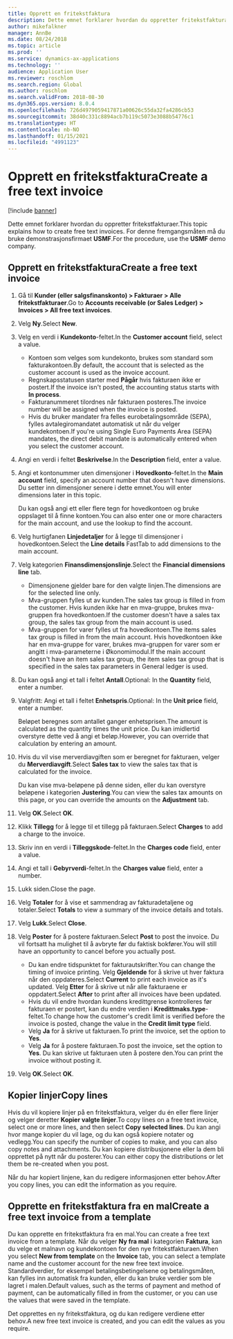```yaml
---
title: Opprett en fritekstfaktura
description: Dette emnet forklarer hvordan du oppretter fritekstfakturaer.
author: mikefalkner
manager: AnnBe
ms.date: 08/24/2018
ms.topic: article
ms.prod: ''
ms.service: dynamics-ax-applications
ms.technology: ''
audience: Application User
ms.reviewer: roschlom
ms.search.region: Global
ms.author: roschlom
ms.search.validFrom: 2018-08-30
ms.dyn365.ops.version: 8.0.4
ms.openlocfilehash: 726d4979059417871a00626c55da32fa4286cb53
ms.sourcegitcommit: 38d40c331c8894acb7b119c5073e3088b54776c1
ms.translationtype: HT
ms.contentlocale: nb-NO
ms.lasthandoff: 01/15/2021
ms.locfileid: "4991123"
---
```

# <a name="create-a-free-text-invoice"></a><span data-ttu-id="fb01f-103">Opprett en fritekstfaktura</span><span class="sxs-lookup"><span data-stu-id="fb01f-103">Create a free text invoice</span></span>

[!include [banner](../includes/banner.md)]

<span data-ttu-id="fb01f-104">Dette emnet forklarer hvordan du oppretter fritekstfakturaer.</span><span class="sxs-lookup"><span data-stu-id="fb01f-104">This topic explains how to create free text invoices.</span></span> <span data-ttu-id="fb01f-105">For denne fremgangsmåten må du bruke demonstrasjonsfirmaet **USMF**.</span><span class="sxs-lookup"><span data-stu-id="fb01f-105">For the procedure, use the **USMF** demo company.</span></span>

## <a name="create-a-free-text-invoice"></a><span data-ttu-id="fb01f-106">Opprett en fritekstfaktura</span><span class="sxs-lookup"><span data-stu-id="fb01f-106">Create a free text invoice</span></span>

1. <span data-ttu-id="fb01f-107">Gå til **Kunder (eller salgsfinanskonto) \> Fakturaer \> Alle fritekstfakturaer**.</span><span class="sxs-lookup"><span data-stu-id="fb01f-107">Go to **Accounts receivable (or Sales Ledger) \> Invoices \> All free text invoices**.</span></span>
2. <span data-ttu-id="fb01f-108">Velg **Ny**.</span><span class="sxs-lookup"><span data-stu-id="fb01f-108">Select **New**.</span></span>
3. <span data-ttu-id="fb01f-109">Velg en verdi i **Kundekonto**-feltet.</span><span class="sxs-lookup"><span data-stu-id="fb01f-109">In the **Customer account** field, select a value.</span></span>

    * <span data-ttu-id="fb01f-110">Kontoen som velges som kundekonto, brukes som standard som fakturakontoen.</span><span class="sxs-lookup"><span data-stu-id="fb01f-110">By default, the account that is selected as the customer account is used as the invoice account.</span></span>
    * <span data-ttu-id="fb01f-111">Regnskapsstatusen starter med **Pågår** hvis fakturaen ikke er postert.</span><span class="sxs-lookup"><span data-stu-id="fb01f-111">If the invoice isn't posted, the accounting status starts with **In process**.</span></span>
    * <span data-ttu-id="fb01f-112">Fakturanummeret tilordnes når fakturaen posteres.</span><span class="sxs-lookup"><span data-stu-id="fb01f-112">The invoice number will be assigned when the invoice is posted.</span></span>
    * <span data-ttu-id="fb01f-113">Hvis du bruker mandater fra felles eurobetalingsområde (SEPA), fylles avtalegiromandatet automatisk ut når du velger kundekontoen.</span><span class="sxs-lookup"><span data-stu-id="fb01f-113">If you're using Single Euro Payments Area (SEPA) mandates, the direct debit mandate is automatically entered when you select the customer account.</span></span>

4. <span data-ttu-id="fb01f-114">Angi en verdi i feltet **Beskrivelse**.</span><span class="sxs-lookup"><span data-stu-id="fb01f-114">In the **Description** field, enter a value.</span></span>
5. <span data-ttu-id="fb01f-115">Angi et kontonummer uten dimensjoner i **Hovedkonto**-feltet.</span><span class="sxs-lookup"><span data-stu-id="fb01f-115">In the **Main account** field, specify an account number that doesn't have dimensions.</span></span> <span data-ttu-id="fb01f-116">Du setter inn dimensjoner senere i dette emnet.</span><span class="sxs-lookup"><span data-stu-id="fb01f-116">You will enter dimensions later in this topic.</span></span>

    <span data-ttu-id="fb01f-117">Du kan også angi ett eller flere tegn for hovedkontoen og bruke oppslaget til å finne kontoen.</span><span class="sxs-lookup"><span data-stu-id="fb01f-117">You can also enter one or more characters for the main account, and use the lookup to find the account.</span></span>

6. <span data-ttu-id="fb01f-118">Velg hurtigfanen **Linjedetaljer** for å legge til dimensjoner i hovedkontoen.</span><span class="sxs-lookup"><span data-stu-id="fb01f-118">Select the **Line details** FastTab to add dimensions to the main account.</span></span>
7. <span data-ttu-id="fb01f-119">Velg kategorien **Finansdimensjonslinje**.</span><span class="sxs-lookup"><span data-stu-id="fb01f-119">Select the **Financial dimensions line** tab.</span></span>

    * <span data-ttu-id="fb01f-120">Dimensjonene gjelder bare for den valgte linjen.</span><span class="sxs-lookup"><span data-stu-id="fb01f-120">The dimensions are for the selected line only.</span></span>
    * <span data-ttu-id="fb01f-121">Mva-gruppen fylles ut av kunden.</span><span class="sxs-lookup"><span data-stu-id="fb01f-121">The sales tax group is filled in from the customer.</span></span> <span data-ttu-id="fb01f-122">Hvis kunden ikke har en mva-gruppe, brukes mva-gruppen fra hovedkontoen.</span><span class="sxs-lookup"><span data-stu-id="fb01f-122">If the customer doesn't have a sales tax group, the sales tax group from the main account is used.</span></span>
    * <span data-ttu-id="fb01f-123">Mva-gruppen for varer fylles ut fra hovedkontoen.</span><span class="sxs-lookup"><span data-stu-id="fb01f-123">The items sales tax group is filled in from the main account.</span></span> <span data-ttu-id="fb01f-124">Hvis hovedkontoen ikke har en mva-gruppe for varer, brukes mva-gruppen for varer som er angitt i mva-parameterne i Økonomimodul.</span><span class="sxs-lookup"><span data-stu-id="fb01f-124">If the main account doesn't have an item sales tax group, the item sales tax group that is specified in the sales tax parameters in General ledger is used.</span></span>

8. <span data-ttu-id="fb01f-125">Du kan også angi et tall i feltet **Antall**.</span><span class="sxs-lookup"><span data-stu-id="fb01f-125">Optional: In the **Quantity** field, enter a number.</span></span>
9. <span data-ttu-id="fb01f-126">Valgfritt: Angi et tall i feltet **Enhetspris**.</span><span class="sxs-lookup"><span data-stu-id="fb01f-126">Optional: In the **Unit price** field, enter a number.</span></span>

    <span data-ttu-id="fb01f-127">Beløpet beregnes som antallet ganger enhetsprisen.</span><span class="sxs-lookup"><span data-stu-id="fb01f-127">The amount is calculated as the quantity times the unit price.</span></span> <span data-ttu-id="fb01f-128">Du kan imidlertid overstyre dette ved å angi et beløp.</span><span class="sxs-lookup"><span data-stu-id="fb01f-128">However, you can override that calculation by entering an amount.</span></span>

10. <span data-ttu-id="fb01f-129">Hvis du vil vise merverdiavgiften som er beregnet for fakturaen, velger du **Merverdiavgift**.</span><span class="sxs-lookup"><span data-stu-id="fb01f-129">Select **Sales tax** to view the sales tax that is calculated for the invoice.</span></span>

    <span data-ttu-id="fb01f-130">Du kan vise mva-beløpene på denne siden, eller du kan overstyre beløpene i kategorien **Justering**.</span><span class="sxs-lookup"><span data-stu-id="fb01f-130">You can view the sales tax amounts on this page, or you can override the amounts on the **Adjustment** tab.</span></span>

11. <span data-ttu-id="fb01f-131">Velg **OK**.</span><span class="sxs-lookup"><span data-stu-id="fb01f-131">Select **OK**.</span></span>
12. <span data-ttu-id="fb01f-132">Klikk **Tillegg** for å legge til et tillegg på fakturaen.</span><span class="sxs-lookup"><span data-stu-id="fb01f-132">Select **Charges** to add a charge to the invoice.</span></span>
13. <span data-ttu-id="fb01f-133">Skriv inn en verdi i **Tilleggskode**-feltet.</span><span class="sxs-lookup"><span data-stu-id="fb01f-133">In the **Charges code** field, enter a value.</span></span>
14. <span data-ttu-id="fb01f-134">Angi et tall i **Gebyrverdi**-feltet.</span><span class="sxs-lookup"><span data-stu-id="fb01f-134">In the **Charges value** field, enter a number.</span></span>
15. <span data-ttu-id="fb01f-135">Lukk siden.</span><span class="sxs-lookup"><span data-stu-id="fb01f-135">Close the page.</span></span>
16. <span data-ttu-id="fb01f-136">Velg **Totaler** for å vise et sammendrag av fakturadetaljene og totaler.</span><span class="sxs-lookup"><span data-stu-id="fb01f-136">Select **Totals** to view a summary of the invoice details and totals.</span></span>
17. <span data-ttu-id="fb01f-137">Velg **Lukk**.</span><span class="sxs-lookup"><span data-stu-id="fb01f-137">Select **Close**.</span></span>
18. <span data-ttu-id="fb01f-138">Velg **Poster** for å postere fakturaen.</span><span class="sxs-lookup"><span data-stu-id="fb01f-138">Select **Post** to post the invoice.</span></span> <span data-ttu-id="fb01f-139">Du vil fortsatt ha mulighet til å avbryte før du faktisk bokfører.</span><span class="sxs-lookup"><span data-stu-id="fb01f-139">You will still have an opportunity to cancel before you actually post.</span></span>

    * <span data-ttu-id="fb01f-140">Du kan endre tidspunktet for fakturautskrifter.</span><span class="sxs-lookup"><span data-stu-id="fb01f-140">You can change the timing of invoice printing.</span></span> <span data-ttu-id="fb01f-141">Velg **Gjeldende** for å skrive ut hver faktura når den oppdateres.</span><span class="sxs-lookup"><span data-stu-id="fb01f-141">Select **Current** to print each invoice as it's updated.</span></span> <span data-ttu-id="fb01f-142">Velg **Etter** for å skrive ut når alle fakturaene er oppdatert.</span><span class="sxs-lookup"><span data-stu-id="fb01f-142">Select **After** to print after all invoices have been updated.</span></span>
    * <span data-ttu-id="fb01f-143">Hvis du vil endre hvordan kundens kredittgrense kontrolleres før fakturaen er postert, kan du endre verdien i **Kredittmaks.type**-feltet.</span><span class="sxs-lookup"><span data-stu-id="fb01f-143">To change how the customer's credit limit is verified before the invoice is posted, change the value in the **Credit limit type** field.</span></span>
    * <span data-ttu-id="fb01f-144">Velg **Ja** for å skrive ut fakturaen.</span><span class="sxs-lookup"><span data-stu-id="fb01f-144">To print the invoice, set the option to **Yes**.</span></span>
    * <span data-ttu-id="fb01f-145">Velg **Ja** for å postere fakturaen.</span><span class="sxs-lookup"><span data-stu-id="fb01f-145">To post the invoice, set the option to **Yes**.</span></span> <span data-ttu-id="fb01f-146">Du kan skrive ut fakturaen uten å postere den.</span><span class="sxs-lookup"><span data-stu-id="fb01f-146">You can print the invoice without posting it.</span></span>

19. <span data-ttu-id="fb01f-147">Velg **OK**.</span><span class="sxs-lookup"><span data-stu-id="fb01f-147">Select **OK**.</span></span>

## <a name="copy-lines"></a><span data-ttu-id="fb01f-148">Kopier linjer</span><span class="sxs-lookup"><span data-stu-id="fb01f-148">Copy lines</span></span>
<span data-ttu-id="fb01f-149">Hvis du vil kopiere linjer på en fritekstfaktura, velger du én eller flere linjer og velger deretter **Kopier valgte linjer**.</span><span class="sxs-lookup"><span data-stu-id="fb01f-149">To copy lines on a free text invoice, select one or more lines, and then select **Copy selected lines**.</span></span> <span data-ttu-id="fb01f-150">Du kan angi hvor mange kopier du vil lage, og du kan også kopiere notater og vedlegg.</span><span class="sxs-lookup"><span data-stu-id="fb01f-150">You can specify the number of copies to make, and you can also copy notes and attachments.</span></span> <span data-ttu-id="fb01f-151">Du kan kopiere distribusjonene eller la dem bli opprettet på nytt når du posterer.</span><span class="sxs-lookup"><span data-stu-id="fb01f-151">You can either copy the distributions or let them be re-created when you post.</span></span>

<span data-ttu-id="fb01f-152">Når du har kopiert linjene, kan du redigere informasjonen etter behov.</span><span class="sxs-lookup"><span data-stu-id="fb01f-152">After you copy lines, you can edit the information as you require.</span></span>

## <a name="create-a-free-text-invoice-from-a-template"></a><span data-ttu-id="fb01f-153">Opprette en fritekstfaktura fra en mal</span><span class="sxs-lookup"><span data-stu-id="fb01f-153">Create a free text invoice from a template</span></span>
<span data-ttu-id="fb01f-154">Du kan opprette en fritekstfaktura fra en mal.</span><span class="sxs-lookup"><span data-stu-id="fb01f-154">You can create a free text invoice from a template.</span></span> <span data-ttu-id="fb01f-155">Når du velger **Ny fra mal** i kategorien **Faktura**, kan du velge et malnavn og kundekontoen for den nye fritekstfakturaen.</span><span class="sxs-lookup"><span data-stu-id="fb01f-155">When you select **New from template** on the **Invoice** tab, you can select a template name and the customer account for the new free text invoice.</span></span> <span data-ttu-id="fb01f-156">Standardverdier, for eksempel betalingsbetingelsene og betalingsmåten, kan fylles inn automatisk fra kunden, eller du kan bruke verdier som ble lagret i malen.</span><span class="sxs-lookup"><span data-stu-id="fb01f-156">Default values, such as the terms of payment and method of payment, can be automatically filled in from the customer, or you can use the values that were saved in the template.</span></span>

<span data-ttu-id="fb01f-157">Det opprettes en ny fritekstfaktura, og du kan redigere verdiene etter behov.</span><span class="sxs-lookup"><span data-stu-id="fb01f-157">A new free text invoice is created, and you can edit the values as you require.</span></span>
